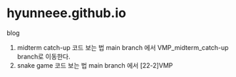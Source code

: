 # hyunneee.github.io
blog

1. midterm catch-up 코드 보는 법
main branch 에서 VMP_midterm_catch-up branch로 이동한다. 
2. snake game 코드 보는 법
main branch 에서 [22-2]VMP

